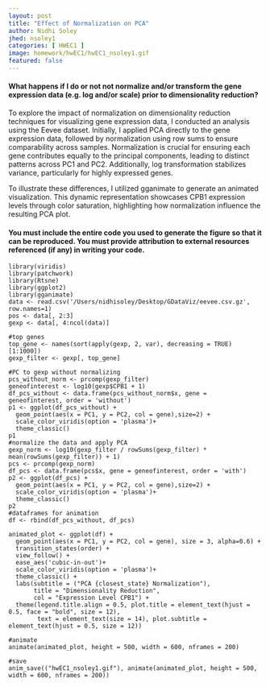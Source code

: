 ```yaml
---
layout: post
title: "Effect of Normalization on PCA"
author: Nidhi Soley
jhed: nsoley1
categories: [ HWEC1 ]
image: homework/hwEC1/hwEC1_nsoley1.gif
featured: false
---
```


#### What happens if I do or not not normalize and/or transform the gene expression data (e.g. log and/or scale) prior to dimensionality reduction?

To explore the impact of normalization on dimensionality reduction techniques for visualizing gene expression data, I conducted an analysis using the Eevee dataset. Initially, I applied PCA directly to the gene expression data, followed by normalization using row sums to ensure comparability across samples. Normalization is crucial for ensuring each gene contributes equally to the principal components, leading to distinct patterns across PC1 and PC2. Additionally, log transformation stabilizes variance, particularly for highly expressed genes.

To illustrate these differences, I utilized gganimate to generate an animated visualization. This dynamic representation showcases CPB1 expression levels through color saturation, highlighting how normalization influence the resulting PCA plot.

#### You must include the entire code you used to generate the figure so that it can be reproduced. You must provide attribution to external resources referenced (if any) in writing your code.

```{r}
library(viridis)
library(patchwork)
library(Rtsne)
library(ggplot2)
library(gganimate)
data <- read.csv('/Users/nidhisoley/Desktop/GDataViz/eevee.csv.gz', row.names=1)
pos <- data[, 2:3]
gexp <- data[, 4:ncol(data)]

#top genes
top_gene <- names(sort(apply(gexp, 2, var), decreasing = TRUE)[1:1000]) 
gexp_filter <- gexp[, top_gene]

#PC to gexp without normalizing
pcs_without_norm <- prcomp(gexp_filter)
geneofinterest <- log10(gexp$CPB1 + 1)
df_pcs_without <- data.frame(pcs_without_norm$x, gene = geneofinterest, order = 'without')
p1 <- ggplot(df_pcs_without) +
  geom_point(aes(x = PC1, y = PC2, col = gene),size=2) +
  scale_color_viridis(option = 'plasma')+
  theme_classic() 
p1
#normalize the data and apply PCA 
gexp_norm <- log10(gexp_filter / rowSums(gexp_filter) * mean(rowSums(gexp_filter)) + 1)
pcs <- prcomp(gexp_norm)
df_pcs <- data.frame(pcs$x, gene = geneofinterest, order = 'with')
p2 <- ggplot(df_pcs) +
  geom_point(aes(x = PC1, y = PC2, col = gene),size=2) +
  scale_color_viridis(option = 'plasma')+
  theme_classic() 
p2
#dataframes for animation
df <- rbind(df_pcs_without, df_pcs)

animated_plot <- ggplot(df) + 
  geom_point(aes(x = PC1, y = PC2, col = gene), size = 3, alpha=0.6) +
  transition_states(order) +
  view_follow() +
  ease_aes('cubic-in-out')+
  scale_color_viridis(option = 'plasma')+
  theme_classic() +
  labs(subtitle = ("PCA {closest_state} Normalization"), 
       title = "Dimensionality Reduction", 
       col = "Expression Level CPB1") + 
  theme(legend.title.align = 0.5, plot.title = element_text(hjust = 0.5, face = "bold", size = 12), 
        text = element_text(size = 14), plot.subtitle = element_text(hjust = 0.5, size = 12))

#animate
animate(animated_plot, height = 500, width = 600, nframes = 200)

#save
anim_save(("hwEC1_nsoley1.gif"), animate(animated_plot, height = 500, width = 600, nframes = 200))


```
